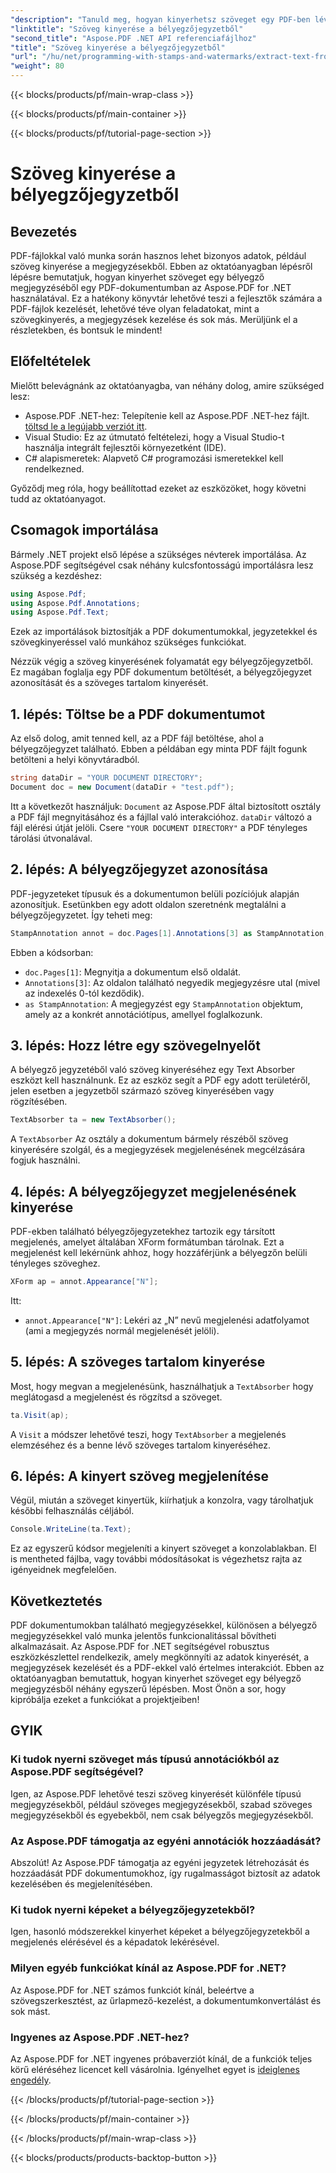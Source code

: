 ```yaml
---
"description": "Tanuld meg, hogyan kinyerhetsz szöveget egy PDF-ben lévő bélyegzőjegyzetből az Aspose.PDF for .NET használatával ebből a lépésről lépésre szóló oktatóanyagból, amely egy részletes kódpéldát is tartalmaz."
"linktitle": "Szöveg kinyerése a bélyegzőjegyzetből"
"second_title": "Aspose.PDF .NET API referenciafájlhoz"
"title": "Szöveg kinyerése a bélyegzőjegyzetből"
"url": "/hu/net/programming-with-stamps-and-watermarks/extract-text-from-stamp-annotation/"
"weight": 80
---
```


{{< blocks/products/pf/main-wrap-class >}}

{{< blocks/products/pf/main-container >}}

{{< blocks/products/pf/tutorial-page-section >}}

# Szöveg kinyerése a bélyegzőjegyzetből

## Bevezetés

PDF-fájlokkal való munka során hasznos lehet bizonyos adatok, például szöveg kinyerése a megjegyzésekből. Ebben az oktatóanyagban lépésről lépésre bemutatjuk, hogyan kinyerhet szöveget egy bélyegző megjegyzéséből egy PDF-dokumentumban az Aspose.PDF for .NET használatával. Ez a hatékony könyvtár lehetővé teszi a fejlesztők számára a PDF-fájlok kezelését, lehetővé téve olyan feladatokat, mint a szövegkinyerés, a megjegyzések kezelése és sok más. Merüljünk el a részletekben, és bontsuk le mindent!

## Előfeltételek

Mielőtt belevágnánk az oktatóanyagba, van néhány dolog, amire szükséged lesz:

- Aspose.PDF .NET-hez: Telepítenie kell az Aspose.PDF .NET-hez fájlt. [töltsd le a legújabb verziót itt](https://releases.aspose.com/pdf/net/).
- Visual Studio: Ez az útmutató feltételezi, hogy a Visual Studio-t használja integrált fejlesztői környezetként (IDE).
- C# alapismeretek: Alapvető C# programozási ismeretekkel kell rendelkezned.

Győződj meg róla, hogy beállítottad ezeket az eszközöket, hogy követni tudd az oktatóanyagot.

## Csomagok importálása

Bármely .NET projekt első lépése a szükséges névterek importálása. Az Aspose.PDF segítségével csak néhány kulcsfontosságú importálásra lesz szükség a kezdéshez:

```csharp
using Aspose.Pdf;
using Aspose.Pdf.Annotations;
using Aspose.Pdf.Text;
```

Ezek az importálások biztosítják a PDF dokumentumokkal, jegyzetekkel és szövegkinyeréssel való munkához szükséges funkciókat.

Nézzük végig a szöveg kinyerésének folyamatát egy bélyegzőjegyzetből. Ez magában foglalja egy PDF dokumentum betöltését, a bélyegzőjegyzet azonosítását és a szöveges tartalom kinyerését.

## 1. lépés: Töltse be a PDF dokumentumot

Az első dolog, amit tenned kell, az a PDF fájl betöltése, ahol a bélyegzőjegyzet található. Ebben a példában egy minta PDF fájlt fogunk betölteni a helyi könyvtáradból.

```csharp
string dataDir = "YOUR DOCUMENT DIRECTORY";
Document doc = new Document(dataDir + "test.pdf");
```

Itt a következőt használjuk: `Document` az Aspose.PDF által biztosított osztály a PDF fájl megnyitásához és a fájllal való interakcióhoz. `dataDir` változó a fájl elérési útját jelöli. Csere `"YOUR DOCUMENT DIRECTORY"` a PDF tényleges tárolási útvonalával.

## 2. lépés: A bélyegzőjegyzet azonosítása

PDF-jegyzeteket típusuk és a dokumentumon belüli pozíciójuk alapján azonosítjuk. Esetünkben egy adott oldalon szeretnénk megtalálni a bélyegzőjegyzetet. Így teheti meg:

```csharp
StampAnnotation annot = doc.Pages[1].Annotations[3] as StampAnnotation;
```

Ebben a kódsorban:
- `doc.Pages[1]`: Megnyitja a dokumentum első oldalát.
- `Annotations[3]`: Az oldalon található negyedik megjegyzésre utal (mivel az indexelés 0-tól kezdődik).
- `as StampAnnotation`: A megjegyzést egy `StampAnnotation` objektum, amely az a konkrét annotációtípus, amellyel foglalkozunk.

## 3. lépés: Hozz létre egy szövegelnyelőt

A bélyegző jegyzetéből való szöveg kinyeréséhez egy Text Absorber eszközt kell használnunk. Ez az eszköz segít a PDF egy adott területéről, jelen esetben a jegyzetből származó szöveg kinyerésében vagy rögzítésében.

```csharp
TextAbsorber ta = new TextAbsorber();
```

A `TextAbsorber` Az osztály a dokumentum bármely részéből szöveg kinyerésére szolgál, és a megjegyzések megjelenésének megcélzására fogjuk használni.

## 4. lépés: A bélyegzőjegyzet megjelenésének kinyerése

PDF-ekben található bélyegzőjegyzetekhez tartozik egy társított megjelenés, amelyet általában XForm formátumban tárolnak. Ezt a megjelenést kell lekérnünk ahhoz, hogy hozzáférjünk a bélyegzőn belüli tényleges szöveghez.

```csharp
XForm ap = annot.Appearance["N"];
```

Itt:
- `annot.Appearance["N"]`: Lekéri az „N” nevű megjelenési adatfolyamot (ami a megjegyzés normál megjelenését jelöli).

## 5. lépés: A szöveges tartalom kinyerése

Most, hogy megvan a megjelenésünk, használhatjuk a `TextAbsorber` hogy meglátogasd a megjelenést és rögzítsd a szöveget.

```csharp
ta.Visit(ap);
```

A `Visit` a módszer lehetővé teszi, hogy `TextAbsorber` a megjelenés elemzéséhez és a benne lévő szöveges tartalom kinyeréséhez.

## 6. lépés: A kinyert szöveg megjelenítése

Végül, miután a szöveget kinyertük, kiírhatjuk a konzolra, vagy tárolhatjuk későbbi felhasználás céljából.

```csharp
Console.WriteLine(ta.Text);
```

Ez az egyszerű kódsor megjeleníti a kinyert szöveget a konzolablakban. El is mentheted fájlba, vagy további módosításokat is végezhetsz rajta az igényeidnek megfelelően.

## Következtetés

PDF dokumentumokban található megjegyzésekkel, különösen a bélyegző megjegyzésekkel való munka jelentős funkcionalitással bővítheti alkalmazásait. Az Aspose.PDF for .NET segítségével robusztus eszközkészlettel rendelkezik, amely megkönnyíti az adatok kinyerését, a megjegyzések kezelését és a PDF-ekkel való értelmes interakciót. Ebben az oktatóanyagban bemutattuk, hogyan kinyerhet szöveget egy bélyegző megjegyzésből néhány egyszerű lépésben. Most Önön a sor, hogy kipróbálja ezeket a funkciókat a projektjeiben!

## GYIK

### Ki tudok nyerni szöveget más típusú annotációkból az Aspose.PDF segítségével?  
Igen, az Aspose.PDF lehetővé teszi szöveg kinyerését különféle típusú megjegyzésekből, például szöveges megjegyzésekből, szabad szöveges megjegyzésekből és egyebekből, nem csak bélyegzős megjegyzésekből.

### Az Aspose.PDF támogatja az egyéni annotációk hozzáadását?  
Abszolút! Az Aspose.PDF támogatja az egyéni jegyzetek létrehozását és hozzáadását PDF dokumentumokhoz, így rugalmasságot biztosít az adatok kezelésében és megjelenítésében.

### Ki tudok nyerni képeket a bélyegzőjegyzetekből?  
Igen, hasonló módszerekkel kinyerhet képeket a bélyegzőjegyzetekből a megjelenés elérésével és a képadatok lekérésével.

### Milyen egyéb funkciókat kínál az Aspose.PDF for .NET?  
Az Aspose.PDF for .NET számos funkciót kínál, beleértve a szövegszerkesztést, az űrlapmező-kezelést, a dokumentumkonvertálást és sok mást.

### Ingyenes az Aspose.PDF .NET-hez?  
Az Aspose.PDF for .NET ingyenes próbaverziót kínál, de a funkciók teljes körű eléréséhez licencet kell vásárolnia. Igényelhet egyet is [ideiglenes engedély](https://purchase.aspose.com/temporary-license/).

{{< /blocks/products/pf/tutorial-page-section >}}

{{< /blocks/products/pf/main-container >}}

{{< /blocks/products/pf/main-wrap-class >}}

{{< blocks/products/products-backtop-button >}}